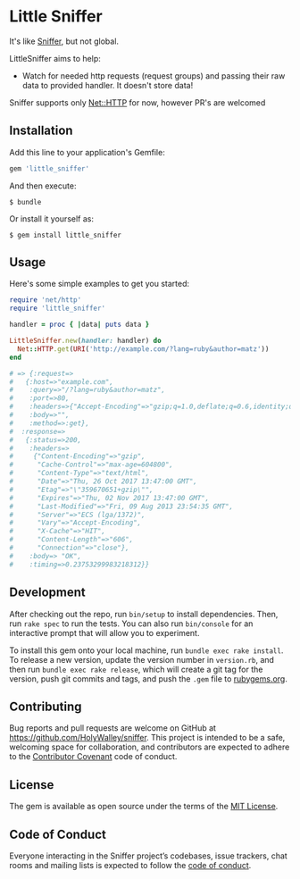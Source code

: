 # Little Sniffer
It's like [Sniffer](https://github.com/aderyabin/sniffer), but not global.

LittleSniffer aims to help:

  * Watch for needed http requests (request groups) and passing their raw data to provided handler. It doesn't store data!

Sniffer supports only [Net::HTTP](http://ruby-doc.org/stdlib-2.4.2/libdoc/net/http/rdoc/Net/HTTP.html) for now, however PR's are welcomed


## Installation

Add this line to your application's Gemfile:

```ruby
gem 'little_sniffer'
```

And then execute:

    $ bundle

Or install it yourself as:

    $ gem install little_sniffer

## Usage

Here's some simple examples to get you started:

```ruby
require 'net/http'
require 'little_sniffer'

handler = proc { |data| puts data }

LittleSniffer.new(handler: handler) do
  Net::HTTP.get(URI('http://example.com/?lang=ruby&author=matz'))
end

# => {:request=>
#   {:host=>"example.com",
#    :query=>"/?lang=ruby&author=matz",
#    :port=>80,
#    :headers=>{"Accept-Encoding"=>"gzip;q=1.0,deflate;q=0.6,identity;q=0.3", "Connection"=>"close"},
#    :body=>"",
#    :method=>:get},
#  :response=>
#   {:status=>200,
#    :headers=>
#     {"Content-Encoding"=>"gzip",
#      "Cache-Control"=>"max-age=604800",
#      "Content-Type"=>"text/html",
#      "Date"=>"Thu, 26 Oct 2017 13:47:00 GMT",
#      "Etag"=>"\"359670651+gzip\"",
#      "Expires"=>"Thu, 02 Nov 2017 13:47:00 GMT",
#      "Last-Modified"=>"Fri, 09 Aug 2013 23:54:35 GMT",
#      "Server"=>"ECS (lga/1372)",
#      "Vary"=>"Accept-Encoding",
#      "X-Cache"=>"HIT",
#      "Content-Length"=>"606",
#      "Connection"=>"close"},
#    :body=> "OK",
#    :timing=>0.23753299983218312}}
```

## Development

After checking out the repo, run `bin/setup` to install dependencies. Then, run `rake spec` to run the tests. You can also run `bin/console` for an interactive prompt that will allow you to experiment.

To install this gem onto your local machine, run `bundle exec rake install`. To release a new version, update the version number in `version.rb`, and then run `bundle exec rake release`, which will create a git tag for the version, push git commits and tags, and push the `.gem` file to [rubygems.org](https://rubygems.org).

## Contributing

Bug reports and pull requests are welcome on GitHub at https://github.com/HolyWalley/sniffer. This project is intended to be a safe, welcoming space for collaboration, and contributors are expected to adhere to the [Contributor Covenant](http://contributor-covenant.org) code of conduct.

## License

The gem is available as open source under the terms of the [MIT License](http://opensource.org/licenses/MIT).

## Code of Conduct

Everyone interacting in the Sniffer project’s codebases, issue trackers, chat rooms and mailing lists is expected to follow the [code of conduct](https://github.com/HolyWalley/sniffer/blob/master/CODE_OF_CONDUCT.md).
